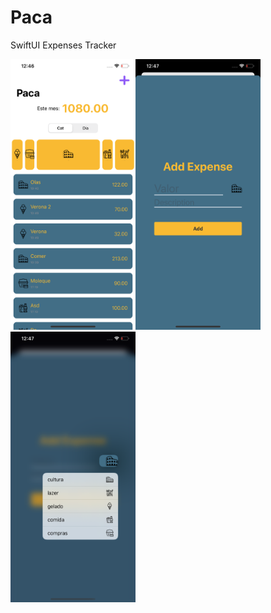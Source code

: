 # Paca
 SwiftUI Expenses Tracker

<img src="https://github.com/pssamot/Paca/blob/master/assets/img/intro.png" width="200" /><img src="https://github.com/pssamot/Paca/blob/master/assets/img/add.png" width="200" /><img src="https://github.com/pssamot/Paca/blob/master/assets/img/choose.png" width="200" />
